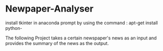 # Newpaper-Analyser

install tkinter in anaconda prompt by using the command :
 apt-get install python-
 
 The following Project takes a certain newspaper's news as an input and provides the summary of the news as the output.
